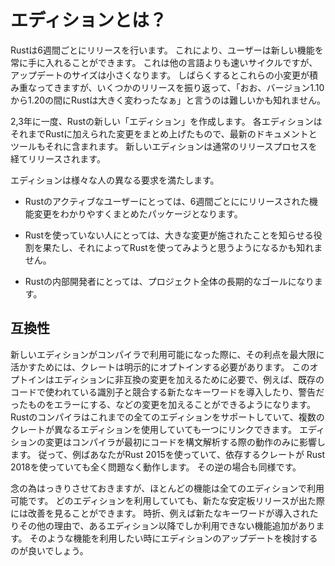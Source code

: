 <!--
# What are Editions?
-->
# エディションとは？

<!--
Rust ships releases on a six-week cycle. This means that users get a constant
stream of new features. This is much faster than updates for other languages,
but this also means that each update is smaller.  After a while, all of those
tiny changes add up. But, from release to release, it can be hard to look back
and say *"Wow, between Rust 1.10 and Rust 1.20, Rust has changed a lot!"*
-->

Rustは6週間ごとにリリースを行います。
これにより、ユーザーは新しい機能を常に手に入れることができます。
これは他の言語よりも速いサイクルですが、アップデートのサイズは小さくなります。
しばらくするとこれらの小変更が積み重なってきますが、いくつかのリリースを振り返って、「おお、バージョン1.10から1.20の間にRustは大きく変わったなぁ」と言うのは難しいかも知れません。

<!--
Every two or three years, we'll be producing a new *edition* of Rust. Each
edition brings together the features that have landed into a clear package, with
fully updated documentation and tooling. New editions ship through the usual
release process.
-->

2,3年に一度、Rustの新しい「エディション」を作成します。
各エディションはそれまでRustに加えられた変更をまとめ上げたもので、最新のドキュメントとツールもそれに含まれます。
新しいエディションは通常のリリースプロセスを経てリリースされます。

<!--
This serves different purposes for different people:

- For active Rust users, it brings together incremental changes into an
  easy-to-understand package.

- For non-users, it signals that some major advancements have landed, which
  might make Rust worth another look.

- For those developing Rust itself, it provides a rallying point for the project as a
  whole.
  -->

エディションは様々な人の異なる要求を満たします。

- Rustのアクティブなユーザーにとっては、6週間ごとににリリースされた機能変更をわかりやすくまとめたパッケージとなります。

- Rustを使っていない人にとっては、大きな変更が施されたことを知らせる役割を果たし、それによってRustを使ってみようと思うようになるかも知れません。

- Rustの内部開発者にとっては、プロジェクト全体の長期的なゴールになります。


<!--
## Compatibility
-->
## 互換性

<!--
When a new edition becomes available in the compiler, crates must explicitly opt
in to it to take full advantage. This opt in enables editions to contain
incompatible changes, like adding a new keyword that might conflict with
identifiers in code, or turning warnings into errors. A Rust compiler will
support all editions that existed prior to the compiler's release, and can link
crates of any supported editions together.
Edition changes only affect the way the compiler initially parses the code.
Therefore, if you're using Rust 2015, and
one of your dependencies uses Rust 2018, it all works just fine. The opposite
situation works as well.
-->

新しいエディションがコンパイラで利用可能になった際に、その利点を最大限に活かすためには、クレートは明示的にオプトインする必要があります。
このオプトインはエディションに非互換の変更を加えるために必要で、例えば、既存のコードで使われている識別子と競合する新たなキーワードを導入したり、警告だったものをエラーにする、などの変更を加えることができるようになります。
Rustのコンパイラはこれまでの全てのエディションをサポートしていて、複数のクレートが異なるエディションを使用していても一つにリンクできます。
エディションの変更はコンパイラが最初にコードを構文解析する際の動作のみに影響します。
従って、例ばあなたがRust 2015を使っていて、依存するクレートが Rust 2018を使っていても全く問題なく動作します。
その逆の場合も同様です。


<!--
Just to be clear: most features will be available on all editions.
People using any edition of Rust will continue to see improvements as new
stable releases are made.  In some cases however, mainly when new keywords are
added, but sometimes for other reasons, there may be new features that are only
available in later editions.  You only need to upgrade if you want to take
advantage of such features.
-->

念の為はっきりさせておきますが、ほとんどの機能は全てのエディションで利用可能です。
どのエディションを利用していても、新たな安定板リリースが出た際には改善を見ることができます。
時折、例えば新たなキーワードが導入されたりその他の理由で、あるエディション以降でしか利用できない機能追加があります。
そのような機能を利用したい時にエディションのアップデートを検討するのが良いでしょう。
